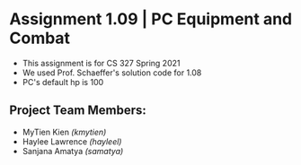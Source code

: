 # Assignment 1.09 | PC Equipment and Combat
- This assignment is for CS 327 Spring 2021
- We used Prof. Schaeffer's solution code for 1.08
- PC's default hp is 100

## Project Team Members:
- MyTien Kien *(kmytien)*
- Haylee Lawrence *(hayleel)*
- Sanjana Amatya *(samatya)*


